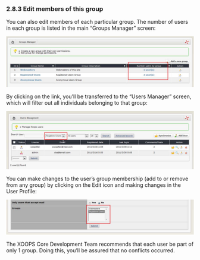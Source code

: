 ### 2.8.3	Edit members of this group

You can also edit members of each particular group. The number of users in each group is listed in the main “Groups Manager” screen:
 
![img_54.jpg](../assets/img_73.jpg) 

By clicking on the link, you’ll be transferred to the “Users Manager” screen, which will filter out all individuals belonging to that group:

![img_54.jpg](../assets/img_74.jpg) 
 
You can make changes to the user’s group membership (add to or remove from any group) by clicking on the Edit icon and making changes in the User Profile:

![img_54.jpg](../assets/img_75.jpg) 
 
The XOOPS Core Development Team recommends that each user be part of only 1 group. Doing this, you’ll be assured that no conflicts occurred.

